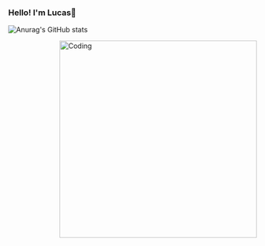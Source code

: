 ### Hello! I'm Lucas👋


![Anurag's GitHub stats](https://github-readme-stats.vercel.app/api?username=Luqui-Araujo&show_icons=true&theme=dracula)

<img align="right" alt="Coding" width="400" src="https://gifs.eco.br/wp-content/uploads/2022/02/gifs-de-one-piece-0.gif">

<!--
**Luqui-Araujo/Luqui-Araujo** is a ✨ _special_ ✨ repository because its `README.md` (this file) appears on your GitHub profile.

Here are some ideas to get you started:

- 🔭 I’m currently working on ...
- 🌱 I’m currently learning ...
- 👯 I’m looking to collaborate on ...
- 🤔 I’m looking for help with ...
- 💬 Ask me about ...
- 📫 How to reach me: ...
- 😄 Pronouns: ...
- ⚡ Fun fact: ...
-->
